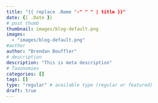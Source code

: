 ```yaml
---
title: "{{ replace .Name "-" " " | title }}"
date: {{ .Date }}
# post thumb
thumbnail: images/blog-default.png
images:
  - "images/blog-default.png"
#author
author: "Brendan Bouffler"
# description
description: "This is meta description"
# Taxonomies
categories: []
tags: []
type: "regular" # available type (regular or featured)
draft: true
---
```

